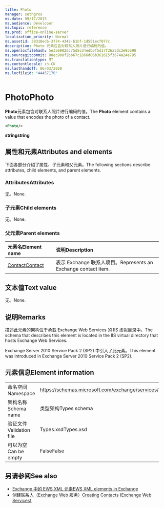```yaml
---
title: Photo
manager: sethgros
ms.date: 09/17/2015
ms.audience: Developer
ms.topic: reference
ms.prod: office-online-server
localization_priority: Normal
ms.assetid: 38318ed6-3774-4342-b1bf-1d551ecf077c
description: Photo 元素包含对联系人照片进行编码的值。
ms.openlocfilehash: 5e356982dc75d8cd4edb5f5d17f26a3dc2e93698
ms.sourcegitcommit: 88ec988f2bb67c1866d06b361615f3674a24e795
ms.translationtype: MT
ms.contentlocale: zh-CN
ms.lasthandoff: 06/03/2020
ms.locfileid: "44457170"
---
```

# <a name="photo"></a><span data-ttu-id="617c8-103">Photo</span><span class="sxs-lookup"><span data-stu-id="617c8-103">Photo</span></span>

<span data-ttu-id="617c8-104">**Photo**元素包含对联系人照片进行编码的值。</span><span class="sxs-lookup"><span data-stu-id="617c8-104">The **Photo** element contains a value that encodes the photo of a contact.</span></span> 
  
```XML
<Photo/>
```

<span data-ttu-id="617c8-105">**string**</span><span class="sxs-lookup"><span data-stu-id="617c8-105">**string**</span></span>

## <a name="attributes-and-elements"></a><span data-ttu-id="617c8-106">属性和元素</span><span class="sxs-lookup"><span data-stu-id="617c8-106">Attributes and elements</span></span>

<span data-ttu-id="617c8-107">下面各部分介绍了属性、子元素和父元素。</span><span class="sxs-lookup"><span data-stu-id="617c8-107">The following sections describe attributes, child elements, and parent elements.</span></span>
  
### <a name="attributes"></a><span data-ttu-id="617c8-108">Attributes</span><span class="sxs-lookup"><span data-stu-id="617c8-108">Attributes</span></span>

<span data-ttu-id="617c8-109">无。</span><span class="sxs-lookup"><span data-stu-id="617c8-109">None.</span></span>
  
### <a name="child-elements"></a><span data-ttu-id="617c8-110">子元素</span><span class="sxs-lookup"><span data-stu-id="617c8-110">Child elements</span></span>

<span data-ttu-id="617c8-111">无。</span><span class="sxs-lookup"><span data-stu-id="617c8-111">None.</span></span>
  
### <a name="parent-elements"></a><span data-ttu-id="617c8-112">父元素</span><span class="sxs-lookup"><span data-stu-id="617c8-112">Parent elements</span></span>

|<span data-ttu-id="617c8-113">**元素名**</span><span class="sxs-lookup"><span data-stu-id="617c8-113">**Element name**</span></span>|<span data-ttu-id="617c8-114">**说明**</span><span class="sxs-lookup"><span data-stu-id="617c8-114">**Description**</span></span>|
|:-----|:-----|
|[<span data-ttu-id="617c8-115">Contact</span><span class="sxs-lookup"><span data-stu-id="617c8-115">Contact</span></span>](contact.md) <br/> |<span data-ttu-id="617c8-116">表示 Exchange 联系人项目。</span><span class="sxs-lookup"><span data-stu-id="617c8-116">Represents an Exchange contact item.</span></span>  <br/> |
   
## <a name="text-value"></a><span data-ttu-id="617c8-117">文本值</span><span class="sxs-lookup"><span data-stu-id="617c8-117">Text value</span></span>

<span data-ttu-id="617c8-118">无。</span><span class="sxs-lookup"><span data-stu-id="617c8-118">None.</span></span>
  
## <a name="remarks"></a><span data-ttu-id="617c8-119">说明</span><span class="sxs-lookup"><span data-stu-id="617c8-119">Remarks</span></span>

<span data-ttu-id="617c8-120">描述此元素的架构位于承载 Exchange Web Services 的 IIS 虚拟目录中。</span><span class="sxs-lookup"><span data-stu-id="617c8-120">The schema that describes this element is located in the IIS virtual directory that hosts Exchange Web Services.</span></span>
  
<span data-ttu-id="617c8-121">Exchange Server 2010 Service Pack 2 (SP2) 中引入了此元素。</span><span class="sxs-lookup"><span data-stu-id="617c8-121">This element was introduced in Exchange Server 2010 Service Pack 2 (SP2).</span></span>
  
## <a name="element-information"></a><span data-ttu-id="617c8-122">元素信息</span><span class="sxs-lookup"><span data-stu-id="617c8-122">Element information</span></span>

|||
|:-----|:-----|
|<span data-ttu-id="617c8-123">命名空间</span><span class="sxs-lookup"><span data-stu-id="617c8-123">Namespace</span></span>  <br/> |https://schemas.microsoft.com/exchange/services/2006/types  <br/> |
|<span data-ttu-id="617c8-124">架构名称</span><span class="sxs-lookup"><span data-stu-id="617c8-124">Schema name</span></span>  <br/> |<span data-ttu-id="617c8-125">类型架构</span><span class="sxs-lookup"><span data-stu-id="617c8-125">Types schema</span></span>  <br/> |
|<span data-ttu-id="617c8-126">验证文件</span><span class="sxs-lookup"><span data-stu-id="617c8-126">Validation file</span></span>  <br/> |<span data-ttu-id="617c8-127">Types.xsd</span><span class="sxs-lookup"><span data-stu-id="617c8-127">Types.xsd</span></span>  <br/> |
|<span data-ttu-id="617c8-128">可以为空</span><span class="sxs-lookup"><span data-stu-id="617c8-128">Can be empty</span></span>  <br/> |<span data-ttu-id="617c8-129">False</span><span class="sxs-lookup"><span data-stu-id="617c8-129">False</span></span>  <br/> |
   
## <a name="see-also"></a><span data-ttu-id="617c8-130">另请参阅</span><span class="sxs-lookup"><span data-stu-id="617c8-130">See also</span></span>

- [<span data-ttu-id="617c8-131">Exchange 中的 EWS XML 元素</span><span class="sxs-lookup"><span data-stu-id="617c8-131">EWS XML elements in Exchange</span></span>](ews-xml-elements-in-exchange.md)
- [<span data-ttu-id="617c8-132">创建联系人（Exchange Web 服务）</span><span class="sxs-lookup"><span data-stu-id="617c8-132">Creating Contacts (Exchange Web Services)</span></span>](https://msdn.microsoft.com/library/4845917e-70d1-481c-bbd7-011ec6571789%28Office.15%29.aspx)

